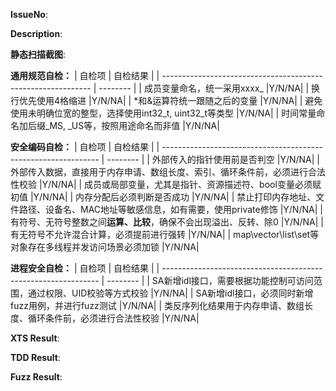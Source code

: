 **IssueNo**:


**Description**:


**静态扫描截图**:


**通用规范自检：**
| 自检项                                                       | 自检结果  |
| ------------------------------------------------------------ | -------- |
| 成员变量命名，统一采用xxxx_                                      |Y/N/NA|
| 换行优先使用4格缩进                                              |Y/N/NA|
| *和&运算符统一跟随之后的变量                                      |Y/N/NA|
| 避免使用未明确位宽的整型，选择使用int32_t, uint32_t等类型          |Y/N/NA|
| 时间常量命名加后缀_MS, _US等，按照用途命名而非值                   |Y/N/NA|

**安全编码自检：**
| 自检项                                                          | 自检结果 |
| -------------------------------------------------------------- | -------- |
| 外部传入的指针使用前是否判空                                              |Y/N/NA|
| 外部传入数据，直接用于内存申请、数组长度、索引、循环条件前，必须进行合法性校验 |Y/N/NA|
| 成员或局部变量，尤其是指针、资源描述符、bool变量必须赋初值                   |Y/N/NA|
| 内存分配后必须判断是否成功                                                |Y/N/NA|
| 禁止打印内存地址、文件路径、设备名、MAC地址等敏感信息，如有需要，使用private修饰  |Y/N/NA|
| 有符号、无符号整数之间**运算、比较**，确保不会出现溢出、反转、除0            |Y/N/NA|
| 有无符号不允许混合计算，必须提前进行强转                                   |Y/N/NA|
| map\vector\list\set等对象存在多线程并发访问场景必须加锁                    |Y/N/NA|

**进程安全自检：**
| 自检项                                                          | 自检结果 |
| -------------------------------------------------------------- | -------- |
| SA新增idl接口，需要根据功能控制可访问范围，通过权限、UID校验等方式校验       |Y/N/NA|
| SA新增idl接口，必须同时新增fuzz用例，并进行fuzz测试                        |Y/N/NA|
| 类反序列化结果用于内存申请、数组长度、循环条件前，必须进行合法性校验          |Y/N/NA|

**XTS Result**:

**TDD Result**:

**Fuzz Result**:
